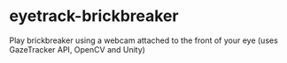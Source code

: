 # eyetrack-brickbreaker
Play brickbreaker using a webcam attached to the front of your eye (uses GazeTracker API, OpenCV and Unity)
